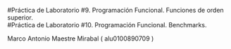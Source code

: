 #Práctica de Laboratorio #9. Programación Funcional. Funciones de orden superior.  
#Práctica de Laboratorio #10. Programación Funcional. Benchmarks. 

Marco Antonio Maestre Mirabal ( alu0100890709 )

